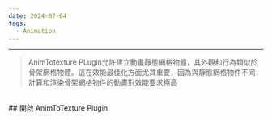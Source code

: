 ```yaml
---
date: 2024-07-04
tags:
  - Animation
---
```

---
>AnimTotexture PLugin允許建立動畫靜態網格物體，其外觀和行為類似於骨架網格物體。這在效能最佳化方面尤其重要，因為與靜態網格物件不同，計算和渲染骨架網格物件的動畫對效能要求極高

<br>
## 開啟 AnimToTexture Plugin
